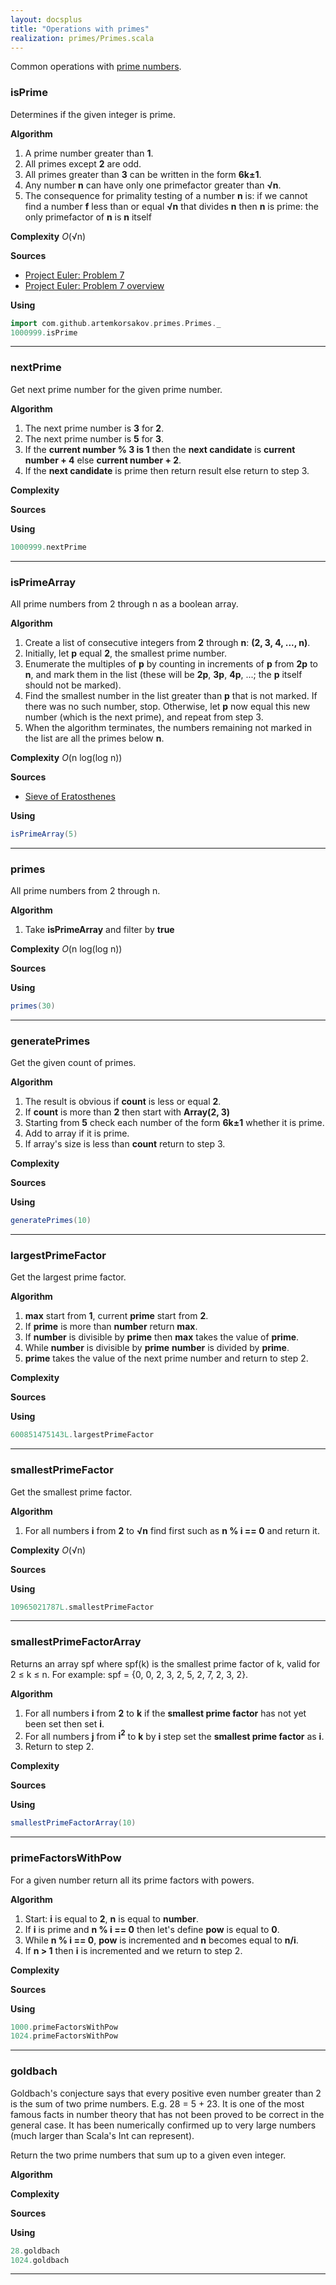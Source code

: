```yaml
---
layout: docsplus
title: "Operations with primes"
realization: primes/Primes.scala
---
```


Common operations with [prime numbers](https://en.wikipedia.org/wiki/Prime_number).

### isPrime
Determines if the given integer is prime.

**Algorithm**
1. A prime number greater than **1**.
2. All primes except **2** are odd.
3. All primes greater than **3** can be written in the form **6k&#177;1**.
4. Any number **n** can have only one primefactor greater than **&#8730;n**.
5. The consequence for primality testing of a number **n** is: if we cannot find a number **f** less than
     or equal **&#8730;n** that divides **n** then **n** is prime: the only primefactor of **n** is **n** itself
     
**Complexity** _O_(&#8730;n)
     
**Sources** 
- [Project Euler: Problem 7](https://projecteuler.net/problem=7)
- [Project Euler: Problem 7 overview](https://projecteuler.net/overview=007)

**Using**
```scala mdoc
import com.github.artemkorsakov.primes.Primes._
1000999.isPrime
```

---

### nextPrime
Get next prime number for the given prime number.

**Algorithm**
1. The next prime number is **3** for **2**.
2. The next prime number is **5** for **3**.
3. If the **current number % 3 is 1** then the **next candidate** is **current number + 4** else **current number + 2**.
4. If the **next candidate** is prime then return result else return to step 3.
 
**Complexity**
     
**Sources** 

**Using**
```scala mdoc
1000999.nextPrime
```

---

### isPrimeArray
All prime numbers from 2 through n as a boolean array.

**Algorithm**
1. Create a list of consecutive integers from **2** through **n**: **(2, 3, 4, ..., n)**.
2. Initially, let **p** equal **2**, the smallest prime number.
3. Enumerate the multiples of **p** by counting in increments of **p** from **2p** to **n**, and mark them in the list (these will be **2p**, **3p**, **4p**, ...; the **p** itself should not be marked).
4. Find the smallest number in the list greater than **p** that is not marked. If there was no such number, stop. Otherwise, let **p** now equal this new number (which is the next prime), and repeat from step 3.
5. When the algorithm terminates, the numbers remaining not marked in the list are all the primes below **n**.

**Complexity** _O_(n log(log n))
     
**Sources** 
- [Sieve of Eratosthenes](https://en.wikipedia.org/wiki/Sieve_of_Eratosthenes)

**Using**
```scala mdoc
isPrimeArray(5)
```

---

### primes
All prime numbers from 2 through n.

**Algorithm**
1. Take **isPrimeArray** and filter by **true**

**Complexity** _O_(n log(log n))
     
**Sources** 

**Using**
```scala mdoc
primes(30)
```

---

### generatePrimes
Get the given count of primes.

**Algorithm**
1. The result is obvious if **count** is less or equal **2**.
2. If **count** is more than **2** then start with **Array(2, 3)**
3. Starting from **5** check each number of the form **6k&#177;1** whether it is prime.
4. Add to array if it is prime.
5. If array's size is less than **count** return to step 3.

**Complexity** 
     
**Sources** 

**Using**
```scala mdoc
generatePrimes(10)
```

---

### largestPrimeFactor
Get the largest prime factor.

**Algorithm**
1. **max** start from **1**, current **prime** start from **2**.
2. If **prime** is more than **number** return **max**.
3. If **number** is divisible by **prime** then **max** takes the value of **prime**.
4. While **number** is divisible by **prime** **number** is divided by **prime**.
5. **prime** takes the value of the next prime number and return to step 2.

**Complexity** 
     
**Sources** 

**Using**
```scala mdoc
600851475143L.largestPrimeFactor
```

---

### smallestPrimeFactor
Get the smallest prime factor.

**Algorithm**
1. For all numbers **i** from **2** to **&#8730;n** find first such as **n % i == 0** and return it.

**Complexity** _O_(&#8730;n)
     
**Sources** 

**Using**
```scala mdoc
10965021787L.smallestPrimeFactor
```

---

### smallestPrimeFactorArray
Returns an array spf where spf(k) is the smallest prime factor of k, valid for 2 &#8804; k &#8804; n.
For example: spf = {0, 0, 2, 3, 2, 5, 2, 7, 2, 3, 2}.

**Algorithm**
1. For all numbers **i** from **2** to **k** if the **smallest prime factor** has not yet been set then set **i**.
2. For all numbers **j** from **i<sup>2</sup>** to **k** by **i** step set the **smallest prime factor** as **i**.
3. Return to step 2.

**Complexity** 
     
**Sources** 

**Using**
```scala mdoc
smallestPrimeFactorArray(10)
```

---

### primeFactorsWithPow
For a given number return all its prime factors with powers.

**Algorithm**
1. Start: **i** is equal to **2**, **n** is equal to **number**.
2. If **i** is prime and **n % i == 0** then let's define **pow** is equal to **0**.
3. While **n % i == 0**, **pow** is incremented and **n** becomes equal to **n/i**.
4. If **n > 1** then **i** is incremented and we return to step 2.

**Complexity** 
     
**Sources** 

**Using**
```scala mdoc
1000.primeFactorsWithPow
1024.primeFactorsWithPow
```

---

### goldbach

Goldbach's conjecture says that every positive even number greater than 2 is the sum of two prime numbers.
E.g. 28 = 5 + 23. It is one of the most famous facts in number theory that has not been proved to be correct in the general case.
It has been numerically confirmed up to very large numbers (much larger than Scala's Int can represent).

Return the two prime numbers that sum up to a given even integer.

**Algorithm**

**Complexity** 
     
**Sources** 

**Using**
```scala mdoc
28.goldbach
1024.goldbach
```

---